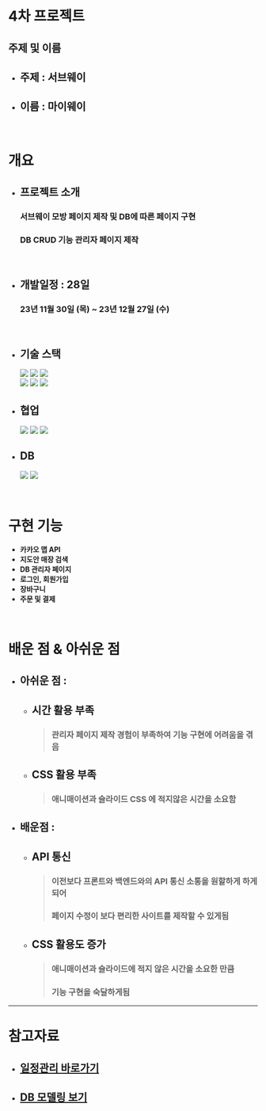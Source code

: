 # 4차 프로젝트

## 주제 및 이름
  - ## 주제 : 서브웨이
  - ## 이름 : 마이웨이

<br />

# 개요

- ## 프로젝트 소개
  ### 서브웨이 모방 페이지 제작 및 DB에 따른 페이지 구현
  ### DB CRUD 기능 관리자 페이지 제작 

<br />

- ## 개발일정 : 28일
  ### 23년 11월 30일 (목) ~ 23년 12월 27일 (수)

<br>

- ## 기술 스택
  <img src="https://img.shields.io/badge/html5-E34F26?style=for-the-badge&logo=html5&logoColor=white">
  <img src="https://img.shields.io/badge/css3-1572B6?style=for-the-badge&logo=css3&logoColor=white">
  <img src="https://img.shields.io/badge/javascript-F7DF1E?style=for-the-badge&logo=javascript&logoColor=black">
  <br />
  <img src="https://img.shields.io/badge/react-61DAFB?style=for-the-badge&logo=react&logoColor=black">
  <img src="https://img.shields.io/badge/node.js-339933?style=for-the-badge&logo=Node.js&logoColor=white">
  <img src="https://img.shields.io/badge/express-000000?style=for-the-badge&logo=express&logoColor=white">

- ## 협업
  <img src="https://img.shields.io/badge/kakaotalk-FFCD00?style=for-the-badge&logo=kakaotalk&logoColor=white">
  <img src="https://img.shields.io/badge/discord-5865F2?style=for-the-badge&logo=discord&logoColor=white">
  <img src="https://img.shields.io/badge/github-181717?style=for-the-badge&logo=github&logoColor=white">

- ## DB
  <img src="https://img.shields.io/badge/mysql-4479A1?style=for-the-badge&logo=mysql&logoColor=white">
  <img src="https://img.shields.io/badge/sequelize-52B0E7?style=for-the-badge&logo=sequelize&logoColor=white">

<br>

# 구현 기능

- **카카오 맵 API**
- **지도안 매장 검색**
- **DB 관리자 페이지**
- **로그인, 회원가입**
- **장바구니**
- **주문 및 결제**

<br>

# 배운 점 & 아쉬운 점

- ## 아쉬운 점 :
    - ## 시간 활용 부족
      > ### 관리자 페이지 제작 경험이 부족하여 기능 구현에 어려움을 겪음
    - ## CSS 활용 부족
      > ### 애니매이션과 슬라이드 CSS 에 적지않은 시간을 소요함

- ## 배운점 :
    - ## API 통신
      > ### 이전보다 프론트와 백엔드와의 API 통신 소통을 원할하게 하게 되어
      > ### 페이지 수정이 보다 편리한 사이트를 제작할 수 있게됨
    - ## CSS 활용도 증가
      > ### 애니매이션과 슬라이드에 적지 않은 시간을 소요한 만큼
      > ### 기능 구현을 숙달하게됨

---

# 참고자료

- ## <a href="https://docs.google.com/spreadsheets/d/1drNUTOtFHtqffZ6alQuUwb4Z20koVz35DjbzICQPuvg/edit#gid=0">일정관리 바로가기</a>

- ## <a href="https://dbdiagram.io/d/popol4-65692e373be149578717117f">DB 모델링 보기</a>
